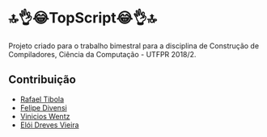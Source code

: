 # 🔝👌😂TopScript😂👌🔝

Projeto criado para o trabalho bimestral para a disciplina de Construção de Compiladores, Ciência da Computação - UTFPR 2018/2.

## Contribuição
* [Rafael Tibola](https://github.com/tibola)
* [Felipe Divensi](https://github.com/divensi)
* [Vinicios Wentz](https://github.com/whoisvinicios)
* [Elói Dreves Vieira](https://github.com/eDreves)